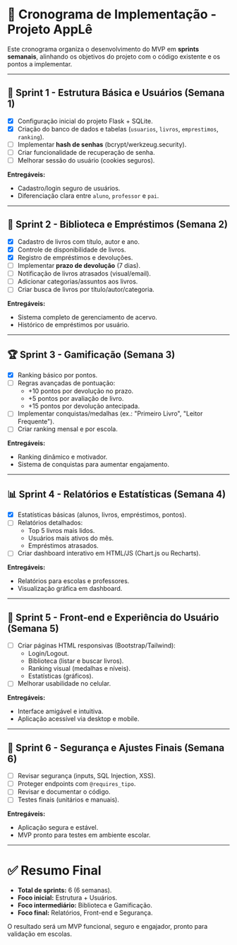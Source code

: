 
# 📅 Cronograma de Implementação - Projeto AppLê

Este cronograma organiza o desenvolvimento do MVP em **sprints semanais**, alinhando os objetivos do projeto com o código existente e os pontos a implementar.

---

## 🚀 Sprint 1 - Estrutura Básica e Usuários (Semana 1)
- [x] Configuração inicial do projeto Flask + SQLite.
- [x] Criação do banco de dados e tabelas (`usuarios`, `livros`, `emprestimos`, `ranking`).
- [ ] Implementar **hash de senhas** (bcrypt/werkzeug.security).
- [ ] Criar funcionalidade de recuperação de senha.
- [ ] Melhorar sessão do usuário (cookies seguros).

**Entregáveis:**
- Cadastro/login seguro de usuários.
- Diferenciação clara entre `aluno`, `professor` e `pai`.

---

## 📖 Sprint 2 - Biblioteca e Empréstimos (Semana 2)
- [x] Cadastro de livros com título, autor e ano.
- [x] Controle de disponibilidade de livros.
- [x] Registro de empréstimos e devoluções.
- [ ] Implementar **prazo de devolução** (7 dias).
- [ ] Notificação de livros atrasados (visual/email).
- [ ] Adicionar categorias/assuntos aos livros.
- [ ] Criar busca de livros por título/autor/categoria.

**Entregáveis:**
- Sistema completo de gerenciamento de acervo.
- Histórico de empréstimos por usuário.

---

## 🏆 Sprint 3 - Gamificação (Semana 3)
- [x] Ranking básico por pontos.
- [ ] Regras avançadas de pontuação:
  - +10 pontos por devolução no prazo.
  - +5 pontos por avaliação de livro.
  - +15 pontos por devolução antecipada.
- [ ] Implementar conquistas/medalhas (ex.: "Primeiro Livro", "Leitor Frequente").
- [ ] Criar ranking mensal e por escola.

**Entregáveis:**
- Ranking dinâmico e motivador.
- Sistema de conquistas para aumentar engajamento.

---

## 📊 Sprint 4 - Relatórios e Estatísticas (Semana 4)
- [x] Estatísticas básicas (alunos, livros, empréstimos, pontos).
- [ ] Relatórios detalhados:
  - Top 5 livros mais lidos.
  - Usuários mais ativos do mês.
  - Empréstimos atrasados.
- [ ] Criar dashboard interativo em HTML/JS (Chart.js ou Recharts).

**Entregáveis:**
- Relatórios para escolas e professores.
- Visualização gráfica em dashboard.

---

## 🎨 Sprint 5 - Front-end e Experiência do Usuário (Semana 5)
- [ ] Criar páginas HTML responsivas (Bootstrap/Tailwind):
  - Login/Logout.
  - Biblioteca (listar e buscar livros).
  - Ranking visual (medalhas e níveis).
  - Estatísticas (gráficos).
- [ ] Melhorar usabilidade no celular.

**Entregáveis:**
- Interface amigável e intuitiva.
- Aplicação acessível via desktop e mobile.

---

## 🔐 Sprint 6 - Segurança e Ajustes Finais (Semana 6)
- [ ] Revisar segurança (inputs, SQL Injection, XSS).
- [ ] Proteger endpoints com `@requires_tipo`.
- [ ] Revisar e documentar o código.
- [ ] Testes finais (unitários e manuais).

**Entregáveis:**
- Aplicação segura e estável.
- MVP pronto para testes em ambiente escolar.

---

# ✅ Resumo Final
- **Total de sprints:** 6 (6 semanas).
- **Foco inicial:** Estrutura + Usuários.
- **Foco intermediário:** Biblioteca e Gamificação.
- **Foco final:** Relatórios, Front-end e Segurança.

O resultado será um MVP funcional, seguro e engajador, pronto para validação em escolas.
